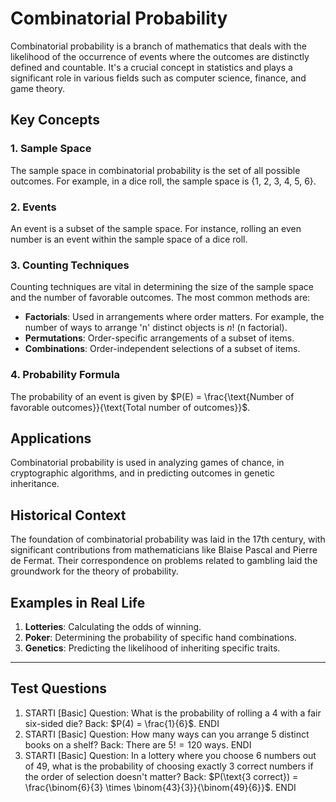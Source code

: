 # Combinatorial Probability

Combinatorial probability is a branch of mathematics that deals with the likelihood of the occurrence of events where the outcomes are distinctly defined and countable. It's a crucial concept in statistics and plays a significant role in various fields such as computer science, finance, and game theory.

## Key Concepts

### 1. Sample Space

The sample space in combinatorial probability is the set of all possible outcomes. For example, in a dice roll, the sample space is {1, 2, 3, 4, 5, 6}.

### 2. Events

An event is a subset of the sample space. For instance, rolling an even number is an event within the sample space of a dice roll.

### 3. Counting Techniques

Counting techniques are vital in determining the size of the sample space and the number of favorable outcomes. The most common methods are:

- **Factorials**: Used in arrangements where order matters. For example, the number of ways to arrange 'n' distinct objects is $n!$ (n factorial).
- **Permutations**: Order-specific arrangements of a subset of items.
- **Combinations**: Order-independent selections of a subset of items.

### 4. Probability Formula

The probability of an event is given by $P(E) = \frac{\text{Number of favorable outcomes}}{\text{Total number of outcomes}}$.

## Applications

Combinatorial probability is used in analyzing games of chance, in cryptographic algorithms, and in predicting outcomes in genetic inheritance.

## Historical Context

The foundation of combinatorial probability was laid in the 17th century, with significant contributions from mathematicians like Blaise Pascal and Pierre de Fermat. Their correspondence on problems related to gambling laid the groundwork for the theory of probability.

## Examples in Real Life

1. **Lotteries**: Calculating the odds of winning.
2. **Poker**: Determining the probability of specific hand combinations.
3. **Genetics**: Predicting the likelihood of inheriting specific traits.

---

## Test Questions

1. STARTI [Basic] Question: What is the probability of rolling a 4 with a fair six-sided die? Back: $P(4) = \frac{1}{6}$. ENDI
2. STARTI [Basic] Question: How many ways can you arrange 5 distinct books on a shelf? Back: There are $5! = 120$ ways. ENDI
3. STARTI [Basic] Question: In a lottery where you choose 6 numbers out of 49, what is the probability of choosing exactly 3 correct numbers if the order of selection doesn't matter? Back: $P(\text{3 correct}) = \frac{\binom{6}{3} \times \binom{43}{3}}{\binom{49}{6}}$. ENDI